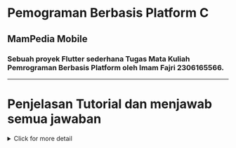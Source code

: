 # Pemograman Berbasis Platform C
## MamPedia Mobile
### Sebuah proyek Flutter sederhana Tugas Mata Kuliah Pemrograman Berbasis Platform oleh **Imam Fajri 2306165566**.
---
# Penjelasan Tutorial dan menjawab semua jawaban

<details>
<summary>Click for more detail</summary>
<br>

# Tugas 7 Elemen Dasar Flutter

<details>
<summary>Click for more detail</summary>
<br>

## Jelaskan apa yang dimaksud dengan stateless widget dan stateful widget, dan jelaskan perbedaan dari keduanya.
- Stateless widget merupakan suatu widget yang dimuat secara statis dimana seluruh konfigurasi yang dimuat didalamnya telah diinisiasikan sejak awal widget tersebut dimuat.

- Stateful Widget adalah widget yang mempunyai sifat dinamis. Widget dapat berubah dengan adanya interaksi user maupun variabel dan nilai yang ditemukan.

Perbedaan dari keduanya adalah setelah proses dari Constructor menuju Build. Constructor adalah tahapan awal yang fungsinya untuk membuat setiap state dengan keadaan yang ingin diterapkan, kemudian Build yang merupakan tahap dimana semua widget dan state dibangun ke UI (User Interface).
Pada stateful widget sebelum masuk ke tahapan Build ada namanya Internal State, tahapan ini merupakan tahap untuk proses penambahan state atau perubahan data. Ketika Internal State disebabkan oleh UI, maka sistem akan melakukan re-render tampilan dari widget awal.

## Sebutkan widget apa saja yang kamu gunakan pada proyek ini dan jelaskan fungsinya.

- `MaterialApp` (melakukan konfigurasi tema yang digunakan dalam aplikasi dan ini menjadi tampilan dasar dalam aplikasi)

- `Scaffold` (Membuat struktur dasar halaman dengan AppBar di atas dan body di tengah)

- `AppBar` (Header aplikasi yang menampilkan judul ("MamPedia"))

- `Padding` (Memberikan jarak di sekitar body halaman untuk tampilan yang lebih rapi)

- `Column` (Menyusun widget di dalamnya secara vertikal)

- `Row` (Menyusun widget di dalamnya secara horizontal, digunakan di dalam Column untuk menampilkan InfoCard dalam baris)

- `InfoCard` (Widget custom yang menampilkan informasi dasar (NPM, Nama, Kelas) menggunakan Card untuk tampilannya)

- `SizedBox` (Digunakan untuk memberikan jarak vertikal antara widget di dalam Column)

- `GridView.count` (Menampilkan daftar item (ItemCard) dalam bentuk grid dengan tiga kolom)

- `ItemCard` (Widget custom yang menampilkan ikon dan teks sesuai dengan item, seperti "Tambah Product" atau "Logout". Memiliki efek interaktif menggunakan InkWell yang menampilkan SnackBar saat diklik)

- `Material` (Digunakan di dalam ItemCard untuk efek bayangan dan warna latar belakang pada InkWell)

- `SnackBar` (Ditampilkan ketika InkWell dalam ItemCard diklik, memberikan pesan singkat)

## Apa fungsi dari setState()? Jelaskan variabel apa saja yang dapat terdampak dengan fungsi tersebut.
setState() berfungsi untuk memberi intruksi kepada flutter bahwa ada terjadinya perubahan pada state kemudian tampilan perlu diperbarui. Variabel yang berdampak dari fungsi tersebut adalah `itemHomepage item` akan berdalam karena jika user menekan salah tiga dari tombol tersebut kemudian flutter akan memperbarui tampilan dan memunculkan SnackBar dan akan memperbarui tampilannya seperti tampilan awal.

## Jelaskan perbedaan antara const dengan final

| No. | Perbedaan                      | `const`                                                                                             | `final`                                                                                                                   |
| --- | -------------------------- | -------------------------------------------------------------------------------------------------------------- | ------------------------------------------------------------------------------------------------------------------------------------ |
| 1   | Waktu Inisialisasi            | Variabel const harus diinisialisasi dengan nilai literal atau nilai yang dihitung saat waktu kompilasi, tidak bisa diinisialisasi dengan nilai yang diperoleh saat runtime.                                     | Variabel final dapat diinisialisasi saat runtime, yang berarti nilai mereka dapat ditentukan oleh hasil dari operasi atau fungsi yang berjalan saat kode dieksekusi.                                                                                      |
| 2   | Memory Allocation     | Jika dua variabel const memiliki nilai yang sama, mereka akan diwakili oleh satu objek di memori (de-duplication).                                                    | Setiap instance variabel final di dalam memori bisa berbeda, dan tidak harus sama walaupun nilainya sama.                                                                                 |
| 3   | Mutability                      | Variabel const harus berisi nilai yang sepenuhnya immutable, termasuk semua anak objeknya (deeply immutable).   | Variabel final bisa berisi koleksi (seperti List, Map, Set) yang isinya bisa berubah, tetapi variabel itu sendiri tidak bisa di-assign dengan objek baru.                                                                     |
| 4   | Class Fields                      | Pengguna dapat menemukan tempat makan halal terdekat dari lokasi pengguna.                                     | Admin dapat menambahkan, mengelola, dan menghapus data lokasi tempat makan halal.                                                    |
| 5   | Food                       | Pengguna dapat menyaring makanan berdasarkan budget                                                            | Admin dapat menambahkan, mengelola, dan menghapus harga   

## Penjelasan implementasi Tugas 7
1. Membuat projek flutter bernama `MamPedia_mobile`
2. Menghapus semua isi dari `class MyHomePage ...`
3. Mengganti warna tema aplikasi menjadi:
```dart
colorScheme: ColorScheme.fromSwatch(
          primarySwatch: Colors.lightGreen,
        )
```
4. Membuat file baru bernama `menu.dart` didalam direktori `lib`
5. Membuat tombol Lihat Daftar Produk, Tambah Produk, dan Logout
```dart
class ItemHomepage {
  final String name;
  final IconData icon;
  ItemHomepage(this.name, this.icon);
}

class MyHomePage extends StatelessWidget {
  final String npm = '23061655'; // NPM
  final String name = 'Imam Fajri'; // Nama
  final String className = 'PBP C'; // Kelas
  final List<ItemHomepage> items = [
    ItemHomepage("Lihat Daftar Produk", Icons.shopping_basket),
    ItemHomepage("Tambah Product", Icons.add),
    ItemHomepage("Logout", Icons.logout),
  ];
  MyHomePage({super.key});

  @override
  Widget build(BuildContext context) {
    return Scaffold(
      // AppBar adalah bagian atas halaman yang menampilkan judul.
      appBar: AppBar(
        // Judul aplikasi "MamPedia" dengan teks putih dan tebal.
        title: const Text(
          'MamPedia',
          style: TextStyle(
            color: Colors.black,
            fontWeight: FontWeight.bold,
          ),
        ),
        // Warna latar belakang AppBar diambil dari skema warna tema aplikasi.
        backgroundColor: Theme.of(context).colorScheme.primary,
      ),
      // Body halaman dengan padding di sekelilingnya.
      body: Padding(
        padding: const EdgeInsets.all(16.0),
        // Menyusun widget secara vertikal dalam sebuah kolom.
        child: Column(
          crossAxisAlignment: CrossAxisAlignment.center,
          children: [
            // Row untuk menampilkan 3 InfoCard secara horizontal.
            Row(
              mainAxisAlignment: MainAxisAlignment.spaceEvenly,
              children: [
                InfoCard(title: 'NPM', content: npm),
                InfoCard(title: 'Name', content: name),
                InfoCard(title: 'Class', content: className),
              ],
            ),

            // Memberikan jarak vertikal 16 unit.
            const SizedBox(height: 16.0),

            // Menempatkan widget berikutnya di tengah halaman.
            Center(
              child: Column(
                // Menyusun teks dan grid item secara vertikal.

                children: [
                  // Menampilkan teks sambutan dengan gaya tebal dan ukuran 18.
                  const Padding(
                    padding: EdgeInsets.only(top: 16.0),
                    child: Text(
                      'Welcome to Mampedia',
                      style: TextStyle(
                        fontWeight: FontWeight.bold,
                        fontSize: 18.0,
                      ),
                    ),
                  ),

                  // Grid untuk menampilkan ItemCard dalam bentuk grid 3 kolom.
                  GridView.count(
                    primary: true,
                    padding: const EdgeInsets.all(20),
                    crossAxisSpacing: 10,
                    mainAxisSpacing: 10,
                    crossAxisCount: 3,
                    // Agar grid menyesuaikan tinggi kontennya.
                    shrinkWrap: true,

                    // Menampilkan ItemCard untuk setiap item dalam list items.
                    children: items.map((ItemHomepage item) {
                      return ItemCard(item);
                    }).toList(),
                  ),
                ],
              ),
            ),
          ],
        ),
      ),
    );
  }
}
```
6. Memunculkan snackbar dengan tulisan
```dart
child: InkWell(
        onTap: () {
          ScaffoldMessenger.of(context)
            ..hideCurrentSnackBar()
            ..showSnackBar(SnackBar(
              content: Text("Kamu telah menekan tombol ${item.name}!"),
            ));
        },
```
</details>

# Tugas 8 Flutter Navigation, Layouts, Forms, and Input Elements

<details>
<summary>Click for more detail</summary>
<br>

## Apa kegunaan const di Flutter? Jelaskan apa keuntungan ketika menggunakan const pada kode Flutter. Kapan sebaiknya kita menggunakan const, dan kapan sebaiknya tidak digunakan?
Kata kunci const digunakan ketika nilai variabel diketahui pada saat kompilasi dan tidak pernah berubah. Dengan kata lain, kompilator sudah mengetahui sebelumnya nilai apa yang akan disimpan dalam variabel tersebut.
...
`
## Jelaskan dan bandingkan penggunaan Column dan Row pada Flutter. Berikan contoh implementasi dari masing-masing layout widget ini!

### Column
`Column` adalah widget yang menyusun anak-anaknya secara vertikal dari atas ke bawah. Ini berguna ketika Anda ingin menempatkan beberapa widget dalam satu kolom.

Contoh implementasi `Column`:
```dart
Column(
  mainAxisAlignment: MainAxisAlignment.center,
  children: [
    Icon(
      item.icon,
      color: Colors.white,
      size: 30.0,
    ),
    const Padding(padding: EdgeInsets.all(3)),
    Text(
      item.name,
      textAlign: TextAlign.center,
      style: const TextStyle(color: Colors.white),
    ),
  ],
),
```

### Row
`Row` adalah widget yang menyusun anak-anaknya secara horizontal dari kiri ke kanan. Ini berguna ketika Anda ingin menempatkan beberapa widget dalam satu baris.

Contoh implementasi `Row`:
```dart
Row(
  mainAxisAlignment: MainAxisAlignment.spaceEvenly,
  children: [
    InfoCard(title: 'NPM', content: npm),
    InfoCard(title: 'Name', content: name),
    InfoCard(title: 'Class', content: className),
  ],
),
```

### Perbandingan
- `Column` menyusun widget secara vertikal, sedangkan `Row` menyusun widget secara horizontal.
- `Column` cocok digunakan untuk tata letak yang memerlukan penumpukan widget dari atas ke bawah, sementara `Row` cocok untuk tata letak yang memerlukan penempatan widget dari kiri ke kanan.
- Keduanya memiliki properti seperti `mainAxisAlignment` dan `crossAxisAlignment` untuk mengatur penyelarasan widget di sepanjang sumbu utama dan sumbu silang.

Dengan memahami perbedaan dan penggunaan `Column` dan `Row`, Anda dapat membuat tata letak yang lebih fleksibel dan responsif dalam aplikasi Flutter Anda.

...
## Sebutkan apa saja elemen input yang kamu gunakan pada halaman form yang kamu buat pada tugas kali ini. Apakah terdapat elemen input Flutter lain yang tidak kamu gunakan pada tugas ini? Jelaskan!

Pada halaman form yang saya buat, saya menggunakan beberapa elemen input berikut:
- `TextFormField`: Digunakan untuk menerima input teks dari pengguna.


Elemen input Flutter lain yang tidak saya gunakan pada tugas ini antara lain:
- `Slider`: Digunakan untuk menerima input dalam bentuk nilai geser.
- `DatePicker`: Digunakan untuk menerima input tanggal dari pengguna.
- `TimePicker`: Digunakan untuk menerima input waktu dari pengguna.
- `RangeSlider`: Digunakan untuk menerima input dalam bentuk rentang nilai geser.
- `Stepper`: Digunakan untuk menerima input dalam bentuk langkah-langkah bertahap.
- `Switch`: Digunakan untuk menerima input boolean dalam bentuk switch.
- `DropdownButtonFormField`: Digunakan untuk menampilkan daftar pilihan dalam bentuk dropdown.
- `Checkbox`: Digunakan untuk menerima input boolean dari pengguna.

Setiap elemen input memiliki kegunaan dan konteks penggunaan yang berbeda-beda, tergantung pada kebutuhan aplikasi yang sedang dikembangkan.

...

## Bagaimana cara kamu mengatur tema (theme) dalam aplikasi Flutter agar aplikasi yang dibuat konsisten? Apakah kamu mengimplementasikan tema pada aplikasi yang kamu buat?

Untuk mengatur tema dalam aplikasi Flutter agar konsisten, saya menggunakan `ThemeData` yang disediakan oleh Flutter. `ThemeData` memungkinkan kita untuk mendefinisikan warna, font, dan gaya visual lainnya yang akan digunakan di seluruh aplikasi. Berikut adalah langkah-langkah yang saya lakukan:

1. **Mendefinisikan Tema Utama**:
  Saya mendefinisikan tema utama aplikasi di dalam `MaterialApp` dengan menggunakan properti `theme`. Contohnya:
  ```dart
  MaterialApp(
    theme: ThemeData(
     primarySwatch: Colors.lightGreen,
     ...
    ),
    home: MyHomePage(),
  );
  ```

2. **Menggunakan Warna dan Gaya yang Konsisten**:
  Saya memastikan untuk menggunakan warna dan gaya yang telah didefinisikan dalam `ThemeData` di seluruh widget aplikasi. Misalnya, menggunakan `Theme.of(context).colorScheme.primary` untuk mengambil warna utama yang telah didefinisikan.

3. **Mengimplementasikan Tema**:
  Ya, saya mengimplementasikan tema pada aplikasi yang saya buat. Contohnya, saya mengganti warna tema aplikasi menjadi warna hijau muda dengan menggunakan `ColorScheme.fromSwatch`:
  ```dart
  colorScheme: ColorScheme.fromSwatch(
    primarySwatch: Colors.lightGreen,
  )
  ```

Dengan mengatur tema secara konsisten, aplikasi akan memiliki tampilan yang seragam dan profesional, serta memudahkan dalam melakukan perubahan gaya visual di masa depan.


## Bagaimana cara kamu menangani navigasi dalam aplikasi dengan banyak halaman pada Flutter?

Menggunakan **Navigator** dan **MaterialPageRoute** untuk mengatur perpindahan antar halaman dengan mudah. Dengan **Navigator**, saya dapat menambahkan atau menghapus halaman dari daftar, sehingga memudahkan navigasi. Untuk membuka halaman baru, saya menggunakan **Navigator.push** bersama **MaterialPageRoute**, yang menampilkan halaman dengan animasi bawaan, dan untuk kembali ke halaman sebelumnya, saya menggunakan **Navigator.pop**. Selain itu, saya memakai **Navigator.pushReplacement** untuk mengganti halaman saat ini dengan halaman baru, seperti saat berpindah dari halaman utama ke halaman tambah produk melalui menu drawer.


</details>


# Tugas 9: Integrasi Layanan Web Django dengan Aplikasi Flutter
<details>
<summary>Click for more detail</summary>
<br>

## CheckList
 1. Mengimplementasikan fitur registrasi akun pada proyek tugas Flutter.
    - Membuat form registrasi yang mengirim data ke server Django untuk membuat akun baru.
 2. Membuat halaman login pada proyek tugas Flutter.
    - Membuat form login yang mengirim data ke server Django untuk autentikasi pengguna.
 3. Mengintegrasikan sistem autentikasi Django dengan proyek tugas Flutter.
    - Menggunakan cookie untuk mengelola sesi pengguna dan memastikan pengguna tetap login.
 4. Membuat model kustom sesuai dengan proyek aplikasi Django.
    - Membuat model data di Django yang sesuai dengan kebutuhan aplikasi Flutter.
 5. Membuat halaman yang berisi daftar semua item yang terdapat pada endpoint JSON di Django yang telah kamu deploy.
    - Mengambil data item dari endpoint JSON dan menampilkannya dalam daftar di Flutter.
    - Tampilkan name, price, dan description dari masing-masing item pada halaman ini.
 6. Membuat halaman detail untuk setiap item yang terdapat pada halaman daftar Item.
    - Halaman ini dapat diakses dengan menekan salah satu item pada halaman daftar Item.
    - Tampilkan seluruh atribut pada model item kamu pada halaman ini.
    - Tambahkan tombol untuk kembali ke halaman daftar item.
 7. Melakukan filter pada halaman daftar item dengan hanya menampilkan item yang terasosiasi dengan pengguna yang login.
    - Menampilkan hanya item yang dimiliki oleh pengguna yang sedang login.

 ## Pertanyaan
 ### Jelaskan mengapa kita perlu membuat model untuk melakukan pengambilan ataupun pengiriman data JSON? Apakah akan terjadi error jika kita tidak membuat model terlebih dahulu?
Membuat model untuk pengambilan atau pengiriman data JSON penting untuk memastikan struktur data yang konsisten dan validasi data. Tanpa model, data yang diterima atau dikirim mungkin tidak sesuai dengan yang diharapkan, yang dapat menyebabkan error atau data yang tidak valid.

### Jelaskan fungsi dari library http yang sudah kamu implementasikan pada tugas ini
Library `http` digunakan untuk melakukan permintaan HTTP ke server Django. Ini memungkinkan aplikasi Flutter untuk berkomunikasi dengan backend, seperti mengambil data, mengirim data, dan melakukan autentikasi.

### Jelaskan fungsi dari CookieRequest dan jelaskan mengapa instance CookieRequest perlu untuk dibagikan ke semua komponen di aplikasi Flutter.
`CookieRequest` digunakan untuk mengelola sesi dan autentikasi pengguna dengan menyimpan cookie yang diterima dari server Django. Instance `CookieRequest` perlu dibagikan ke semua komponen agar sesi pengguna tetap konsisten di seluruh aplikasi.

### Jelaskan mekanisme pengiriman data mulai dari input hingga dapat ditampilkan pada Flutter.
1. Pengguna memasukkan data ke dalam form di aplikasi Flutter.
2. Data dikirim ke server Django menggunakan `CookieRequest`.
3. Server Django memproses data dan mengembalikan respons.
4. Aplikasi Flutter menerima respons dan menampilkan data yang relevan kepada pengguna.

### Jelaskan mekanisme autentikasi dari login, register, hingga logout. Mulai dari input data akun pada Flutter ke Django hingga selesainya proses autentikasi oleh Django dan tampilnya menu pada Flutter.
1. **Register:**
   - Pengguna memasukkan data registrasi di Flutter.
   - Data dikirim ke Django untuk pembuatan akun.
   - Django mengembalikan respons sukses atau gagal.
   - Flutter menampilkan pesan sesuai respons.

2. **Login:**
   - Pengguna memasukkan data login di Flutter.
   - Data dikirim ke Django untuk autentikasi.
   - Django mengembalikan cookie sesi jika berhasil.
   - Flutter menyimpan cookie dan menavigasi ke halaman utama.

3. **Logout:**
   - Pengguna menekan tombol logout di Flutter.
   - Flutter mengirim permintaan logout ke Django.
   - Django menghapus sesi dan mengembalikan respons.
   - Flutter menghapus cookie dan menavigasi ke halaman login.

</details>
</details>